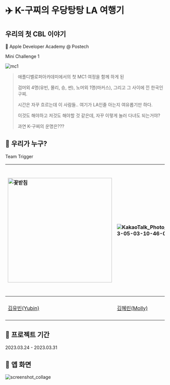 # ✈️  K-구찌의 우당탕탕 LA 여행기
  
  
## 우리의 첫 CBL 이야기
🍏 Apple Developer Academy @ Postech

Mini Challenge 1 


![mc1](https://user-images.githubusercontent.com/104806801/229969630-29d9590d-cd7a-4954-a0c0-4db9db16a584.gif)

> 애플디벨로퍼아카데미에서의 첫 MC1 여정을 함께 하게 된
>
> 검머외 4명(유빈, 몰리, 승, 썬), 노머외 1명(마커스), 그리고 그 사이에 낀 한국인 구찌.
> 
> 시간은 자꾸 흐르는데 이 사람들.. 여기가 LA인줄 아는지 여유롭기만 하다.
> 
> 이것도 해야하고 저것도 해야할 것 같은데, 자꾸 이렇게 놀러 다녀도 되는거야?
> 
> 과연 K-구찌의 운명은???
>  

  
  
## 🔫 우리가 누구?

Team Trigger



| <img width="329" alt="꽃받침" src="https://user-images.githubusercontent.com/104806801/235702647-6d7dbb5b-1550-4ce5-bf75-c8764acf2858.png"> |![KakaoTalk_Photo_2023-05-03-10-46-09](https://user-images.githubusercontent.com/104806801/235819103-7967a945-72dd-4693-b81b-6658ac14e051.png) | <img width="351" alt="memoji" src="https://user-images.githubusercontent.com/104806801/235702446-6a424820-72b5-404c-824d-9748fa1f2416.png">| <img width="406" alt="meditator" src="https://user-images.githubusercontent.com/104806801/235701859-684b7708-e89e-487a-b7a6-1d6b84a66c3b.png"> | ![미모지_1](https://user-images.githubusercontent.com/104806801/235701050-924f002e-4e41-40e9-a82d-7642a4a161e3.png)  | <img width="237" alt="memoji" src="https://user-images.githubusercontent.com/104806801/235703453-72883dbb-db98-4efb-b4a7-62ceb2dfd753.png">  |
|:----------|:----------|:----------|:----------|:----------|:----------|
| [김유빈(Yubin)](https://github.com/up-ub)    | [김혜린(Molly)](https://github.com/hyelinkim)    | [남승오(Seng)](https://github.com/skatmddh)    | [윤재호(Marcus)](https://github.com/Medi0202)    | [임선주(Sun)](https://github.com/snnzzoo)    | [장영진(Gucci)](https://github.com/Damagucci-Juice)    |

  
  
## 📅 프로젝트 기간

2023.03.24 - 2023.03.31  


  
  
## 📱 앱 화면

![screenshot_collage](https://user-images.githubusercontent.com/104806801/229973025-7d555130-2db7-4781-aac7-ab76b77693b2.png)




